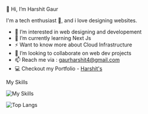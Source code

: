 👋 Hi, I’m Harshit Gaur

I'm a tech enthusiast 👻, and i love designing websites.

- 👀 I’m interested in web designing and developement
- 🌱 I’m currently learning Next Js
- ⚡ Want to know more about Cloud Infrastructure
- 💞️ I’m looking to collaborate on web dev projects
- 📫 Reach me via : gaurharshit4@gmail.com
- 💻 Checkout my Portfolio - [Harshit's](https://harshitz.netlify.app/)

My Skills

![My Skills](https://skillicons.dev/icons?i=cpp,js,nodejs,express,react,ts,next,tailwind,firebase,redux,github,mongodb&perline=6)

![Top Langs](https://github-readme-stats.vercel.app/api/top-langs/?username=harshits19&layout=compact)
